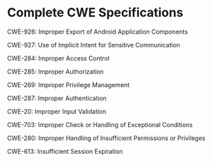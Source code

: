 

# Complete CWE Specifications

CWE-926: Improper Export of Android Application Components

CWE-927: Use of Implicit Intent for Sensitive Communication

CWE-284: Improper Access Control

CWE-285: Improper Authorization

CWE-269: Improper Privilege Management

CWE-287: Improper Authentication

CWE-20: Improper Input Validation

CWE-703: Improper Check or Handling of Exceptional Conditions

CWE-280: Improper Handling of Insufficient Permissions or Privileges 

CWE-613: Insufficient Session Expiration